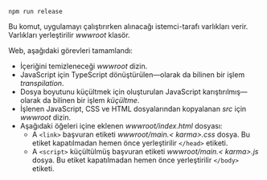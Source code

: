 ```console
npm run release
```

Bu komut, uygulamayı çalıştırırken alınacağı istemci-tarafı varlıkları verir. Varlıkları yerleştirilir *wwwroot* klasör.

Web, aşağıdaki görevleri tamamlandı:

* İçeriğini temizleneceği *wwwroot* dizin.
* JavaScript için TypeScript dönüştürülen&mdash;olarak da bilinen bir işlem *transpilation*.
* Dosya boyutunu küçültmek için oluşturulan JavaScript karıştırılmış&mdash;olarak da bilinen bir işlem *küçültme*.
* İşlenen JavaScript, CSS ve HTML dosyalarından kopyalanan *src* için *wwwroot* dizin.
* Aşağıdaki öğeleri içine eklenen *wwwroot/index.html* dosyası:
  * A `<link>` başvuran etiketi *wwwroot/main.\< karma\>.css* dosya. Bu etiket kapatılmadan hemen önce yerleştirilir `</head>` etiketi.
  * A `<script>` küçültülmüş başvuran etiketi *wwwroot/main.\< karma\>.js* dosya. Bu etiket kapatılmadan hemen önce yerleştirilir `</body>` etiketi.
